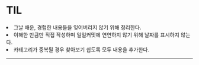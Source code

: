 # TIL
<li>그날 배운, 경험한 내용들을 잊어버리지 않기 위해 정리한다.</li>
<li>이해한 만큼만 직접 작성하며 일일커밋에 연연하지 않기 위해 날짜를 표시하지 않는다.</li>
<li>카테고리가 중복될 경우 찾아보기 쉽도록 모두 내용을 추가한다.</li>
<hr>

